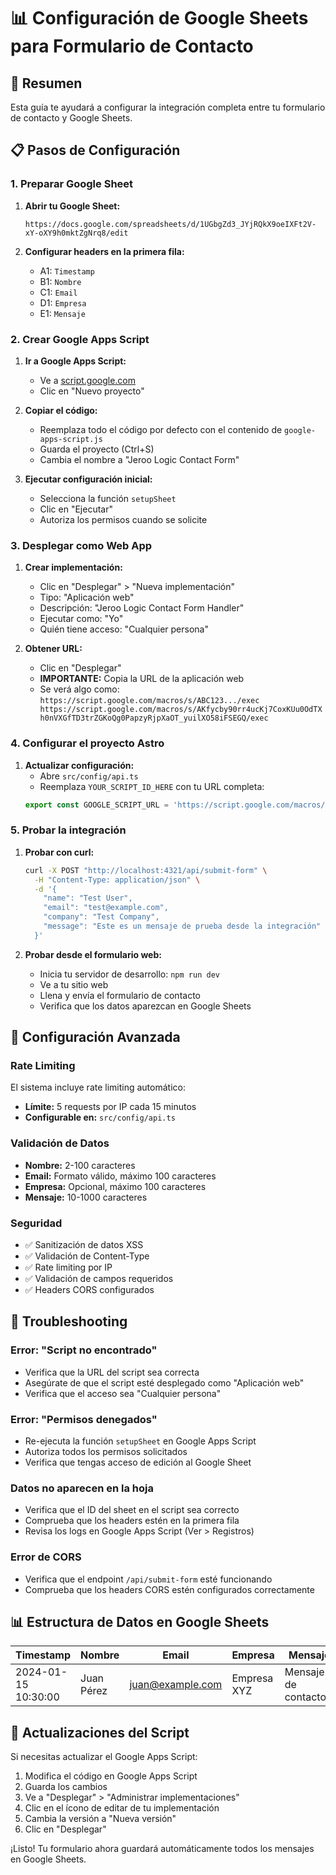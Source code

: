 # 📊 Configuración de Google Sheets para Formulario de Contacto

## 🎯 Resumen
Esta guía te ayudará a configurar la integración completa entre tu formulario de contacto y Google Sheets.

## 📋 Pasos de Configuración

### 1. Preparar Google Sheet

1. **Abrir tu Google Sheet:**
   ```
   https://docs.google.com/spreadsheets/d/1UGbgZd3_JYjRQkX9oeIXFt2V-xY-oXY9h0mktZgNrq8/edit
   ```

2. **Configurar headers en la primera fila:**
   - A1: `Timestamp`
   - B1: `Nombre`
   - C1: `Email`
   - D1: `Empresa`
   - E1: `Mensaje`

### 2. Crear Google Apps Script

1. **Ir a Google Apps Script:**
   - Ve a [script.google.com](https://script.google.com)
   - Clic en "Nuevo proyecto"

2. **Copiar el código:**
   - Reemplaza todo el código por defecto con el contenido de `google-apps-script.js`
   - Guarda el proyecto (Ctrl+S)
   - Cambia el nombre a "Jeroo Logic Contact Form"

3. **Ejecutar configuración inicial:**
   - Selecciona la función `setupSheet`
   - Clic en "Ejecutar"
   - Autoriza los permisos cuando se solicite

### 3. Desplegar como Web App

1. **Crear implementación:**
   - Clic en "Desplegar" > "Nueva implementación"
   - Tipo: "Aplicación web"
   - Descripción: "Jeroo Logic Contact Form Handler"
   - Ejecutar como: "Yo"
   - Quién tiene acceso: "Cualquier persona"

2. **Obtener URL:**
   - Clic en "Desplegar"
   - **IMPORTANTE:** Copia la URL de la aplicación web
   - Se verá algo como: `https://script.google.com/macros/s/ABC123.../exec          https://script.google.com/macros/s/AKfycby90rr4ucKj7CoxKUu0OdTXh0nVXGfTD3trZGKoQg0PapzyRjpXaOT_yuilXO58iFSEGQ/exec `

### 4. Configurar el proyecto Astro

1. **Actualizar configuración:**
   - Abre `src/config/api.ts`
   - Reemplaza `YOUR_SCRIPT_ID_HERE` con tu URL completa:
   ```typescript
   export const GOOGLE_SCRIPT_URL = 'https://script.google.com/macros/s/TU_SCRIPT_ID_AQUI/exec';
   ```

### 5. Probar la integración

1. **Probar con curl:**
   ```bash
   curl -X POST "http://localhost:4321/api/submit-form" \
     -H "Content-Type: application/json" \
     -d '{
       "name": "Test User",
       "email": "test@example.com",
       "company": "Test Company",
       "message": "Este es un mensaje de prueba desde la integración"
     }'
   ```

2. **Probar desde el formulario web:**
   - Inicia tu servidor de desarrollo: `npm run dev`
   - Ve a tu sitio web
   - Llena y envía el formulario de contacto
   - Verifica que los datos aparezcan en Google Sheets

## 🔧 Configuración Avanzada

### Rate Limiting
El sistema incluye rate limiting automático:
- **Límite:** 5 requests por IP cada 15 minutos
- **Configurable en:** `src/config/api.ts`

### Validación de Datos
- **Nombre:** 2-100 caracteres
- **Email:** Formato válido, máximo 100 caracteres
- **Empresa:** Opcional, máximo 100 caracteres
- **Mensaje:** 10-1000 caracteres

### Seguridad
- ✅ Sanitización de datos XSS
- ✅ Validación de Content-Type
- ✅ Rate limiting por IP
- ✅ Validación de campos requeridos
- ✅ Headers CORS configurados

## 🚨 Troubleshooting

### Error: "Script no encontrado"
- Verifica que la URL del script sea correcta
- Asegúrate de que el script esté desplegado como "Aplicación web"
- Verifica que el acceso sea "Cualquier persona"

### Error: "Permisos denegados"
- Re-ejecuta la función `setupSheet` en Google Apps Script
- Autoriza todos los permisos solicitados
- Verifica que tengas acceso de edición al Google Sheet

### Datos no aparecen en la hoja
- Verifica que el ID del sheet en el script sea correcto
- Comprueba que los headers estén en la primera fila
- Revisa los logs en Google Apps Script (Ver > Registros)

### Error de CORS
- Verifica que el endpoint `/api/submit-form` esté funcionando
- Comprueba que los headers CORS estén configurados correctamente

## 📊 Estructura de Datos en Google Sheets

| Timestamp | Nombre | Email | Empresa | Mensaje |
|-----------|--------|-------|---------|---------|
| 2024-01-15 10:30:00 | Juan Pérez | juan@example.com | Empresa XYZ | Mensaje de contacto... |

## 🔄 Actualizaciones del Script

Si necesitas actualizar el Google Apps Script:
1. Modifica el código en Google Apps Script
2. Guarda los cambios
3. Ve a "Desplegar" > "Administrar implementaciones"
4. Clic en el ícono de editar de tu implementación
5. Cambia la versión a "Nueva versión"
6. Clic en "Desplegar"

¡Listo! Tu formulario ahora guardará automáticamente todos los mensajes en Google Sheets.